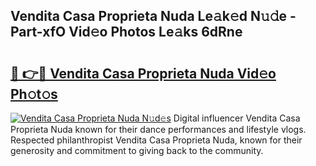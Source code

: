 ## Vendita Casa Proprieta Nuda Le𝚊k𝚎d N𝚞𝚍e - Part-xfO Vid𝚎o Photos Le𝚊ks 6dRne

# <h2><a href="http://fbg25m.evod.top/?m=Vendita+Casa+Proprieta+Nuda">🔗 👉🔴 Vendita Casa Proprieta Nuda Vid𝚎o Ph𝚘t𝚘s</a></h2>

[![Vendita Casa Proprieta Nuda N𝚞d𝚎s](https://i.imgur.com/8V9OHl7.gif)](http://fbg25m.evod.top/?m=Vendita+Casa+Proprieta+Nuda)
Digital influencer Vendita Casa Proprieta Nuda known for their dance performances and lifestyle vlogs. Respected philanthropist Vendita Casa Proprieta Nuda, known for their generosity and commitment to giving back to the community. 
